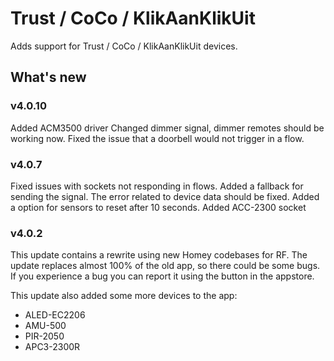 # Trust / CoCo / KlikAanKlikUit

Adds support for Trust / CoCo / KlikAanKlikUit devices.

## What's new

### v4.0.10
Added ACM3500 driver
Changed dimmer signal, dimmer remotes should be working now.
Fixed the issue that a doorbell would not trigger in a flow.

### v4.0.7
Fixed issues with sockets not responding in flows.
Added a fallback for sending the signal. The error related to device data should be fixed.
Added a option for sensors to reset after 10 seconds.
Added ACC-2300 socket

### v4.0.2
This update contains a rewrite using new Homey codebases for RF.
The update replaces almost 100% of the old app, so there could be some bugs.
If you experience a bug you can report it using the button in the appstore.

This update also added some more devices to the app:
* ALED-EC2206
* AMU-500
* PIR-2050
* APC3-2300R

